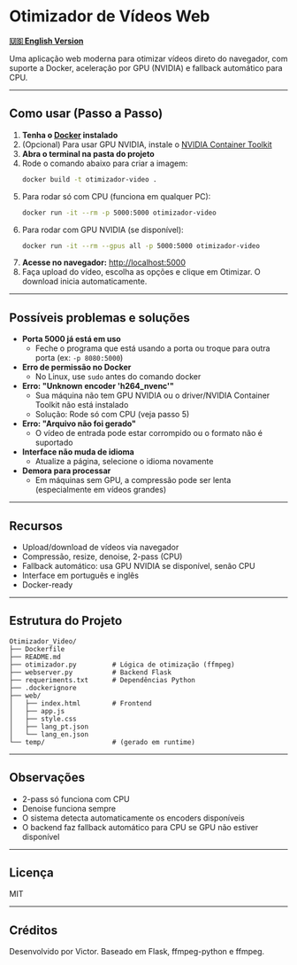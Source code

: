 # Otimizador de Vídeos Web

**[🇺🇸 English Version](README_en.md)**

Uma aplicação web moderna para otimizar vídeos direto do navegador, com suporte a Docker, aceleração por GPU (NVIDIA) e fallback automático para CPU.

---

## Como usar (Passo a Passo)

1. **Tenha o [Docker](https://www.docker.com/) instalado**
2. (Opcional) Para usar GPU NVIDIA, instale o [NVIDIA Container Toolkit](https://docs.nvidia.com/datacenter/cloud-native/container-toolkit/latest/install-guide.html)
3. **Abra o terminal na pasta do projeto**
4. Rode o comando abaixo para criar a imagem:
   ```sh
   docker build -t otimizador-video .
   ```
5. Para rodar só com CPU (funciona em qualquer PC):
   ```sh
   docker run -it --rm -p 5000:5000 otimizador-video
   ```
6. Para rodar com GPU NVIDIA (se disponível):
   ```sh
   docker run -it --rm --gpus all -p 5000:5000 otimizador-video
   ```
7. **Acesse no navegador:** [http://localhost:5000](http://localhost:5000)
8. Faça upload do vídeo, escolha as opções e clique em Otimizar. O download inicia automaticamente.

---

## Possíveis problemas e soluções

- **Porta 5000 já está em uso**
  - Feche o programa que está usando a porta ou troque para outra porta (ex: `-p 8080:5000`)
- **Erro de permissão no Docker**
  - No Linux, use `sudo` antes do comando docker
- **Erro: "Unknown encoder 'h264_nvenc'"**
  - Sua máquina não tem GPU NVIDIA ou o driver/NVIDIA Container Toolkit não está instalado
  - Solução: Rode só com CPU (veja passo 5)
- **Erro: "Arquivo não foi gerado"**
  - O vídeo de entrada pode estar corrompido ou o formato não é suportado
- **Interface não muda de idioma**
  - Atualize a página, selecione o idioma novamente
- **Demora para processar**
  - Em máquinas sem GPU, a compressão pode ser lenta (especialmente em vídeos grandes)

---

## Recursos

- Upload/download de vídeos via navegador
- Compressão, resize, denoise, 2-pass (CPU)
- Fallback automático: usa GPU NVIDIA se disponível, senão CPU
- Interface em português e inglês
- Docker-ready

---

## Estrutura do Projeto

```
Otimizador_Video/
├── Dockerfile
├── README.md
├── otimizador.py         # Lógica de otimização (ffmpeg)
├── webserver.py          # Backend Flask
├── requeriments.txt      # Dependências Python
├── .dockerignore
├── web/
│   ├── index.html        # Frontend
│   ├── app.js
│   ├── style.css
│   ├── lang_pt.json
│   └── lang_en.json
└── temp/                 # (gerado em runtime)
```

---

## Observações

- 2-pass só funciona com CPU
- Denoise funciona sempre
- O sistema detecta automaticamente os encoders disponíveis
- O backend faz fallback automático para CPU se GPU não estiver disponível

---

## Licença

MIT

---

## Créditos

Desenvolvido por Victor. Baseado em Flask, ffmpeg-python e ffmpeg.
